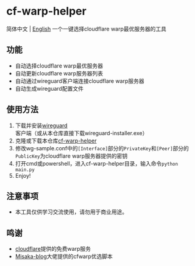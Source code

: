 # cf-warp-helper
简体中文 | [English](https://github.com/Fix221/cf-warp-helper/blob/main/README-en.md)
一个一键选择cloudflare warp最优服务器的工具

## 功能

- 自动选择cloudflare warp最优服务器
- 自动更新cloudflare warp服务器列表
- 自动通过wireguard客户端连接cloudflare warp服务器
- 自动生成wireguard配置文件

## 使用方法

1. 下载并安装[wireguard](https://www.wireguard.com/install/)客户端（或从本仓库直接下载wireguard-installer.exe）
2. 克隆或下载本仓库[cf-warp-helper]([https://github.com/fix221/cf-warp-helper/archive/refs/heads/main.zip])
3. 修改wg-sample.conf中的`[Interface]`部分的`PrivateKey`和`[Peer]`部分的`PublicKey`为cloudflare warp服务器提供的密钥
4. 打开cmd或powershell，进入cf-warp-helper目录，输入命令`python main.py`
5. Enjoy!

## 注意事项

- 本工具仅供学习交流使用，请勿用于商业用途。

## 鸣谢

- [cloudflare](https://www.cloudflare.com/)提供的免费warp服务
- [Misaka-blog](https://gitlab.com/Misaka-blog)大佬提供的cfwarp优选脚本

